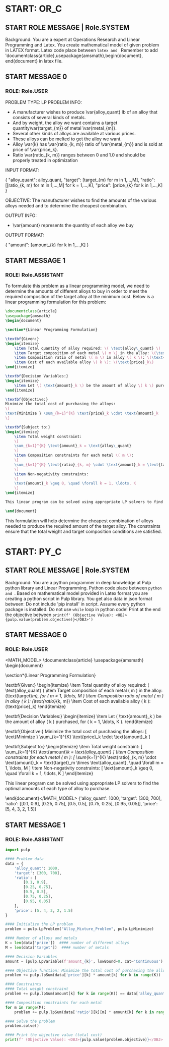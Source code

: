 # START: OR_C 
## START ROLE MESSAGE | Role.SYSTEM 
Background: You are a expert at Operations Research and Linear Programming and Latex. You create mathematical model of given problem in LATEX format. Latex code place between ```latex and ``` Remember to add 'documentclass{article},usepackage{amsmath},begin{document}, end{document} in latex file. 
## START MESSAGE 0 
### ROLE: Role.USER
<DESCRIPTION>
PROBLEM TYPE: LP
PROBLEM INFO:

- A manufacturer wishes to produce \var{alloy_quant} lb of an alloy that consists of several kinds of metals.
- And by weight, the alloy we want contains a target quantity\var{target_{m}} of metal \var{metal_{m}}.
- Several other kinds of alloys are available at various prices. 
- These alloys can be melted to get the alloy we want.
- Alloy \var{k} has \var{ratio_{k, m}} ratio of \var{metal_{m}} and is sold at price of \var{price_k}.
- Ratio \var{ratio_{k, m}} ranges between 0 and 1.0 and should be properly treated in optimization

INPUT FORMAT:

{
	"alloy_quant": alloy_quant,
	"target": [target_{m} for m in 1,...,M],
	"ratio": [[ratio_{k, m} for m in 1,...,M] for k = 1,...,K],
	"price": [price_{k} for k in 1,...,K]
}

OBJECTIVE: The manufacturer wishes to find the amounts of the various alloys needed and to determine the cheapest combination.

OUTPUT INFO:

- \var{amount} represents the quantity of each alloy we buy

OUTPUT FORMAT:

{
	"amount": [amount_{k} for k in 1,...,K]
}
</DESCRIPTION>


## START MESSAGE 1 
### ROLE: Role.ASSISTANT
To formulate this problem as a linear programming model, we need to determine the amounts of different alloys to buy in order to meet the required composition of the target alloy at the minimum cost. Below is a linear programming formulation for this problem:

```latex
\documentclass{article}
\usepackage{amsmath}
\begin{document}

\section*{Linear Programming Formulation}

\textbf{Given:}
\begin{itemize}
    \item Total quantity of alloy required: \( \text{alloy\_quant} \)
    \item Target composition of each metal \( m \) in the alloy: \(\text{target}_m\), for \( m = 1, \ldots, M \)
    \item Composition ratio of metal \( m \) in alloy \( k \): \(\text{ratio}_{k, m}\)
    \item Cost of each available alloy \( k \): \(\text{price}_k\)
\end{itemize}

\textbf{Decision Variables:}
\begin{itemize}
    \item Let \( \text{amount}_k \) be the amount of alloy \( k \) purchased, for \( k = 1, \ldots, K \).
\end{itemize}

\textbf{Objective:}
Minimize the total cost of purchasing the alloys:
\[
\text{Minimize } \sum_{k=1}^{K} \text{price}_k \cdot \text{amount}_k
\]

\textbf{Subject to:}
\begin{itemize}
    \item Total weight constraint:
    \[
    \sum_{k=1}^{K} \text{amount}_k = \text{alloy\_quant}
    \]
    \item Composition constraints for each metal \( m \):
    \[
    \sum_{k=1}^{K} \text{ratio}_{k, m} \cdot \text{amount}_k = \text{target}_m \times \text{alloy\_quant}, \quad \forall m = 1, \ldots, M
    \]
    \item Non-negativity constraints:
    \[
    \text{amount}_k \geq 0, \quad \forall k = 1, \ldots, K
    \]
\end{itemize}

This linear program can be solved using appropriate LP solvers to find the optimal amounts of each type of alloy to purchase.

\end{document}
```

This formulation will help determine the cheapest combination of alloys needed to produce the required amount of the target alloy. The constraints ensure that the total weight and target composition conditions are satisfied.

# START: PY_C 
## START ROLE MESSAGE | Role.SYSTEM 
Background: You are a python programmer in deep knowledge at Pulp python library and Linear Programming. Python code place between ```python and ```. Based on mathematical model provided in Latex format you are creating a python script in Pulp library. You get also data in json format between: <DATA></DATA> Do not include 'pip install' in script. Assume every python package is installed. Do not use `while` loop in python code! Print at the end the objective between <OBJ></OBJ> `print(f' (Objective Value): <OBJ>{pulp.value(problem.objective)}</OBJ>')` 
## START MESSAGE 0 
### ROLE: Role.USER
<MATH_MODEL>
\documentclass{article}
\usepackage{amsmath}
\begin{document}

\section*{Linear Programming Formulation}

\textbf{Given:}
\begin{itemize}
    \item Total quantity of alloy required: \( \text{alloy\_quant} \)
    \item Target composition of each metal \( m \) in the alloy: \(\text{target}_m\), for \( m = 1, \ldots, M \)
    \item Composition ratio of metal \( m \) in alloy \( k \): \(\text{ratio}_{k, m}\)
    \item Cost of each available alloy \( k \): \(\text{price}_k\)
\end{itemize}

\textbf{Decision Variables:}
\begin{itemize}
    \item Let \( \text{amount}_k \) be the amount of alloy \( k \) purchased, for \( k = 1, \ldots, K \).
\end{itemize}

\textbf{Objective:}
Minimize the total cost of purchasing the alloys:
\[
\text{Minimize } \sum_{k=1}^{K} \text{price}_k \cdot \text{amount}_k
\]

\textbf{Subject to:}
\begin{itemize}
    \item Total weight constraint:
    \[
    \sum_{k=1}^{K} \text{amount}_k = \text{alloy\_quant}
    \]
    \item Composition constraints for each metal \( m \):
    \[
    \sum_{k=1}^{K} \text{ratio}_{k, m} \cdot \text{amount}_k = \text{target}_m \times \text{alloy\_quant}, \quad \forall m = 1, \ldots, M
    \]
    \item Non-negativity constraints:
    \[
    \text{amount}_k \geq 0, \quad \forall k = 1, \ldots, K
    \]
\end{itemize}

This linear program can be solved using appropriate LP solvers to find the optimal amounts of each type of alloy to purchase.

\end{document}</MATH_MODEL>
<DATA>
{'alloy_quant': 1000, 'target': [300, 700], 'ratio': [[0.1, 0.9], [0.25, 0.75], [0.5, 0.5], [0.75, 0.25], [0.95, 0.05]], 'price': [5, 4, 3, 2, 1.5]}</DATA>


## START MESSAGE 1 
### ROLE: Role.ASSISTANT
```python
import pulp

#### Problem data
data = {
    'alloy_quant': 1000,
    'target': [300, 700],
    'ratio': [
        [0.1, 0.9],
        [0.25, 0.75],
        [0.5, 0.5],
        [0.75, 0.25],
        [0.95, 0.05]
    ],
    'price': [5, 4, 3, 2, 1.5]
}

#### Initialize the LP problem
problem = pulp.LpProblem("Alloy_Mixture_Problem", pulp.LpMinimize)

#### Number of alloys and metals
K = len(data['price'])  #### number of different alloys
M = len(data['target'])  #### number of metals

#### Decision Variables
amount = [pulp.LpVariable(f'amount_{k}', lowBound=0, cat='Continuous') for k in range(K)]

#### Objective function: Minimize the total cost of purchasing the alloys
problem += pulp.lpSum(data['price'][k] * amount[k] for k in range(K))

#### Constraints
#### Total weight constraint
problem += pulp.lpSum(amount[k] for k in range(K)) == data['alloy_quant']

#### Composition constraints for each metal
for m in range(M):
    problem += pulp.lpSum(data['ratio'][k][m] * amount[k] for k in range(K)) == data['target'][m]

#### Solve the problem
problem.solve()

#### Print the objective value (total cost)
print(f' (Objective Value): <OBJ>{pulp.value(problem.objective)}</OBJ>')
```

